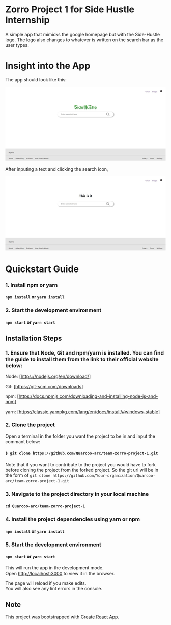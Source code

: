 # Zorro Project 1 for Side Hustle Internship

A simple app that mimicks the google homepage but with the Side-Hustle logo. The logo also changes to whatever is written on the search bar as the user types.

# Insight into the App

The app should look like this:

![Initial Page](/src/assets/sidehustle_page.jpeg)

After inputing a text and clicking the search icon,

![Search Page](/src/assets/inputText_page.jpeg)
# Quickstart Guide

### 1. Install npm or yarn
#### `npm install` or `yarn install`

### 2. Start the development environment
#### `npm start` or `yarn start`

## Installation Steps

### 1. Ensure that Node, Git and npm/yarn is installed. You can find the guide to install them from the link to their official website below:

Node: [https://nodejs.org/en/download/]

Git: [https://git-scm.com/downloads]

npm: [https://docs.npmjs.com/downloading-and-installing-node-js-and-npm]

yarn: [https://classic.yarnpkg.com/lang/en/docs/install/#windows-stable]

### 2. Clone the project
Open a terminal in the folder you want the project to be in and input the commant below: 
#### `$ git clone https://github.com/Quarcoo-arc/team-zorro-project-1.git`

Note that if you want to contribute to the project you would have to fork before cloning the project from the forked project. So the git url will be in the form of `git clone https://github.com/Your-organization/Quarcoo-arc/team-zorro-project-1.git`

### 3. Navigate to the project directory in your local machine

#### `cd Quarcoo-arc/team-zorro-project-1`

### 4. Install the project dependencies using yarn or npm
#### `npm install` or `yarn install`

### 5. Start the development environment
#### `npm start` or `yarn start`

This will run the app in the development mode.\
Open [http://localhost:3000](http://localhost:3000) to view it in the browser.

The page will reload if you make edits.\
You will also see any lint errors in the console.

## Note

This project was bootstrapped with [Create React App](https://github.com/facebook/create-react-app).
